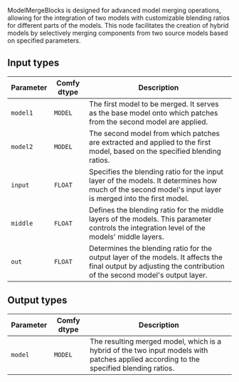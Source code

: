 
ModelMergeBlocks is designed for advanced model merging operations, allowing for the integration of two models with customizable blending ratios for different parts of the models. This node facilitates the creation of hybrid models by selectively merging components from two source models based on specified parameters.
## Input types

| Parameter | Comfy dtype | Description |
|-----------|-------------|-------------|
| `model1`  | `MODEL`     | The first model to be merged. It serves as the base model onto which patches from the second model are applied. |
| `model2`  | `MODEL`     | The second model from which patches are extracted and applied to the first model, based on the specified blending ratios. |
| `input`   | `FLOAT`     | Specifies the blending ratio for the input layer of the models. It determines how much of the second model's input layer is merged into the first model. |
| `middle`  | `FLOAT`     | Defines the blending ratio for the middle layers of the models. This parameter controls the integration level of the models' middle layers. |
| `out`     | `FLOAT`     | Determines the blending ratio for the output layer of the models. It affects the final output by adjusting the contribution of the second model's output layer. |

## Output types

| Parameter | Comfy dtype | Description |
|-----------|-------------|-------------|
| `model`   | `MODEL`     | The resulting merged model, which is a hybrid of the two input models with patches applied according to the specified blending ratios. |